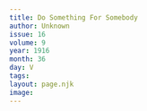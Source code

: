 ```yaml
---
title: Do Something For Somebody
author: Unknown
issue: 16
volume: 9
year: 1916
month: 36
day: V
tags:
layout: page.njk
image:
---
```



